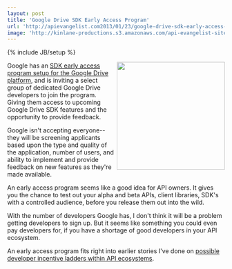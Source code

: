 ```yaml
---
layout: post
title: 'Google Drive SDK Early Access Program'
url: 'http://apievangelist.com2013/01/23/google-drive-sdk-early-access-program/'
image: 'http://kinlane-productions.s3.amazonaws.com/api-evangelist-site/blog/Google-Drive-SDK-Early-Access-Program.png'
---
```

{% include JB/setup %}
<p>
     <a href="https://developers.google.com/drive/earlyaccess" target="_blank"><img src="https://s3.amazonaws.com/kinlane-productions/google/Google-Drive-SDK-Early-Access-Program.png"  width="250" align="right" /></a>
</p>
<p>
     Google has an <a href="http://googleappsdeveloper.blogspot.com/2013/01/join-google-drive-sdk-early-access.html?utm_source=feedburner&amp;utm_medium=feed&amp;utm_campaign=Feed%3A+GoogleAppsDeveloperBlog+%28Google+Apps+Developer+Blog%29">SDK early access program setup for the Google Drive platform</a>, and is inviting a select group of dedicated Google Drive developers to join the program. Giving them access to upcoming Google Drive SDK features and the opportunity to provide feedback.
</p>
<p>
     Google isn't accepting everyone--they will be screening applicants based upon the type and quality of the application, number of users, and ability to implement and provide feedback on new features as they're made available.
</p>
<p>
     An early access program seems like a good idea for API owners. It gives you the chance to test out your alpha and beta APIs, client libraries, SDK's with a controlled audience, before you release them out into the wild.
</p>
<p>
     With the number of developers Google has, I don't think it will be a problem getting developers to sign up. But it seems like something you could even pay developers for, if you have a shortage of good developers in your API ecosystem.
</p>
<p>
     An early access program fits right into earlier stories I've done on <a title="possible developer incentive ladders within API ecosystems" href="http://apievangelist.com/2011/10/24/incentivize-your-api-developers-to-contribute-with-lower-pricing/index.php">possible developer incentive ladders within API ecosystems</a>.
</p>
